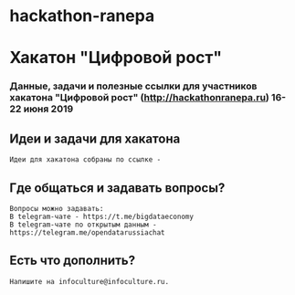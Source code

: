 # hackathon-ranepa
# Хакатон "Цифровой рост"

### Данные, задачи и полезные ссылки для участников хакатона "Цифровой рост" (http://hackathonranepa.ru) 16-22 июня 2019
## Идеи и задачи для хакатона

    Идеи для хакатона собраны по ссылке - 

## Где общаться и задавать вопросы?

    Вопросы можно задавать:
    В telegram-чате - https://t.me/bigdataeconomy
    В telegram-чате по открытым данным - https://telegram.me/opendatarussiachat

## Есть что дополнить?

    Напишите на infoculture@infoculture.ru.
